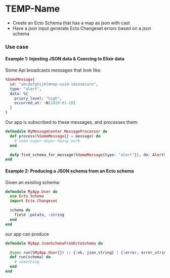 # TEMP-Name

- Create an Ecto Schema that has a map as json with cast
- Have a json input generate Ecto.Changeset errors based on a json schema

### Use case

#### Example 1: Injesting JSON data & Coercing to Elixir data

Some Api broadcasts messages that look like:

```elixir
%SomeMessage{
  id: "abcdefghijklmnop-uuid-imsosecure",
  type: "alert",
  data: %{
    priory_level: "high",
    occurred_at: ~N[2020-01-20]
  }
}
```

Our app is subscribed to these messages, and processes them:

```elixir
defmodule MyMessageCenter.MessageProcessor do
  def process(%SomeMessage{} = message) do
    # some super-duper heavy work
  end

  defp find_schema_for_message(%SomeMessage{type: "alert"}), do: AlertSchema
end
```

#### Example 2: Producing a JSON schema from an Ecto schema

Given an existing schema:

```elixir
defmodule MyApp.User do
  use Ecto.Schema
  import Ecto.Changeset

  schema do
    field :potato, :string
  end
end
```

our app can produce

```elixir
defmodule MyApp.JsonSchemaFromEctoSchema do

  @spec run(%MyApp.User{}) :: {:ok, json_string} | {:error, error_string}
  def run(schema) do
    # something
  end
end
```
